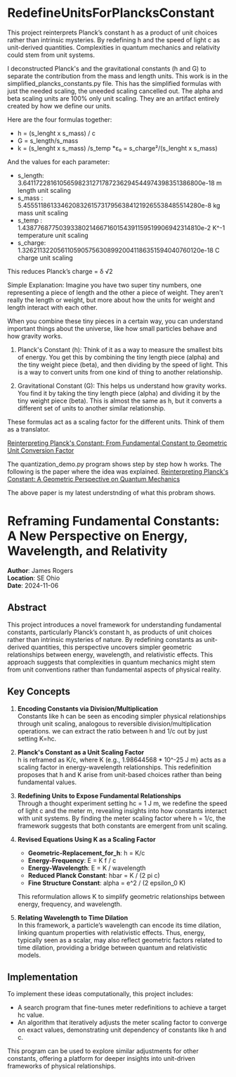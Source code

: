 # RedefineUnitsForPlancksConstant
This project reinterprets Planck’s constant h as a product of unit choices rather than intrinsic mysteries. By redefining h and the speed of light c as unit-derived quantities. Complexities in quantum mechanics and relativity could stem from unit systems.


I deconstructed Planck's and the gravitational constants (h and G) to separate the contribution from the mass and length units.  This work is in the simplified_plancks_constants.py file.  This has the simplified formulas with just the needed scaling, the uneeded scaling cancelled out. The alpha and beta scaling units are 100% only unit scaling. They are an artifact entirely created by how we define our units.  

Here are the four formulas together:

* h = (s_lenght x s_mass) / c
* G = s_length/s_mass
* k = (s_lenght x s_mass) /s_temp
*ε₀ = s_charge²/(s_lenght x s_mass) 

And the values for each parameter:

* s_length: 3.64117228161056598231271787236294544974398351386800e-18 m    length unit scaling
* s_mass  : 5.45551186133462083261573179563841219265538485514280e-8 kg   mass unit scaling
* s_temp  : 1.43877687750393380214667160154391159519906942314810e-2 K^-1 temperature unit scaling
* s_charge: 1.32621132205611059057563089920041186351594040760120e-18 C   charge unit scaling

This reduces Planck’s charge = δ √2 

Simple Explanation: Imagine you have two super tiny numbers, one representing a piece of length and the other a piece of weight. They aren't really the length or weight, but more about how the units for weight and length interact with each other.

When you combine these tiny pieces in a certain way, you can understand important things about the universe, like how small particles behave and how gravity works. 

1. Planck's Constant (h): Think of it as a way to measure the smallest bits of energy. You get this by combining the tiny length piece (alpha) and the tiny weight piece (beta), and then dividing by the speed of light. This is a way to convert units from one kind of thing to another relationship.

2. Gravitational Constant (G): This helps us understand how gravity works. You find it by taking the tiny length piece (alpha) and dividing it by the tiny weight piece (beta).  This is almost the same as h, but it converts a different set of units to another similar relationship. 

These formulas act as a scaling factor for the different units.  Think of them as a translator.



[Reinterpreting Planck's Constant: From Fundamental Constant to Geometric Unit Conversion Factor](https://mystry-geek.blogspot.com/2024/11/reinterpreting-plancks-constant-from.html)

The quantization_demo.py program shows step by step how h works. The following is the paper where the idea was explained. 
[Reinterpreting Planck's Constant: A Geometric Perspective on Quantum Mechanics](https://mystry-geek.blogspot.com/2024/11/reinterpreting-plancks-constant.html)

The above paper is my latest understnding of what this probram shows. 

# Reframing Fundamental Constants: A New Perspective on Energy, Wavelength, and Relativity

**Author**: James Rogers  
**Location**: SE Ohio  
**Date**: 2024-11-06  

## Abstract

This project introduces a novel framework for understanding fundamental constants, particularly Planck’s constant h, as products of unit choices rather than intrinsic mysteries of nature. By redefining constants as unit-derived quantities, this perspective uncovers simpler geometric relationships between energy, wavelength, and relativistic effects. This approach suggests that complexities in quantum mechanics might stem from unit conventions rather than fundamental aspects of physical reality.  

## Key Concepts

1. **Encoding Constants via Division/Multiplication**  
   Constants like h can be seen as encoding simpler physical relationships through unit scaling, analogous to reversible division/multiplication operations.  we can extract the ratio between h and 1/c out by just setting K=hc. 

2. **Planck's Constant as a Unit Scaling Factor**  
   h is reframed as K/c, where K (e.g.,  1.98644568 * 10^-25 J m} acts as a scaling factor in energy-wavelength relationships. This redefinition proposes that h and K arise from unit-based choices rather than being fundamental values.

3. **Redefining Units to Expose Fundamental Relationships**  
   Through a thought experiment setting hc = 1 J m, we redefine the speed of light c and the meter m, revealing insights into how constants interact with unit systems. By finding the meter scaling factor where  h = 1/c, the framework suggests that both constants are emergent from unit scaling.

4. **Revised Equations Using K  as a Scaling Factor**
   - **Geometric-Replacement_for_h**: h = K/c 
   - **Energy-Frequency**: E = K f / c 
   - **Energy-Wavelength**: E = K / wavelength
   - **Reduced Planck Constant**: hbar = K / (2 pi c)
   - **Fine Structure Constant**: alpha = e^2 / (2 epsilon_0 K)

   This reformulation allows K to simplify geometric relationships between energy, frequency, and wavelength.

5. **Relating Wavelength to Time Dilation**  
   In this framework, a particle’s wavelength can encode its time dilation, linking quantum properties with relativistic effects. Thus, energy, typically seen as a scalar, may also reflect geometric factors related to time dilation, providing a bridge between quantum and relativistic models.

## Implementation

To implement these ideas computationally, this project includes:

- A search program that fine-tunes meter redefinitions to achieve a target hc value.
- An algorithm that iteratively adjusts the meter scaling factor to converge on exact values, demonstrating unit dependency of constants like h and c.

This program can be used to explore similar adjustments for other constants, offering a platform for deeper insights into unit-driven frameworks of physical relationships.
